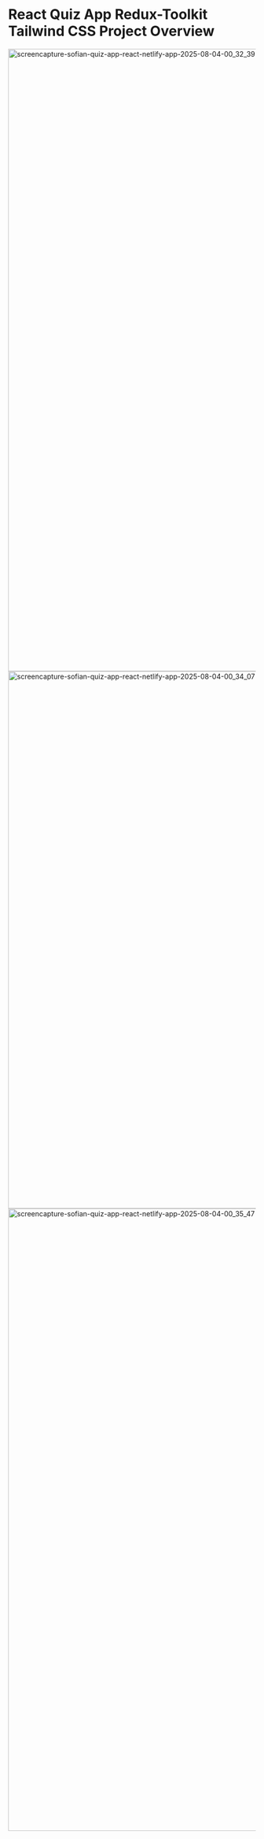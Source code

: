 # React Quiz App Redux-Toolkit Tailwind CSS Project Overview

<img width="1920" height="1265" alt="screencapture-sofian-quiz-app-react-netlify-app-2025-08-04-00_32_39" src="https://github.com/user-attachments/assets/5c534edf-7738-449d-b517-6c22d986be2b" />

<img width="1920" height="1092" alt="screencapture-sofian-quiz-app-react-netlify-app-2025-08-04-00_34_07" src="https://github.com/user-attachments/assets/d79fd24f-ef1b-444a-84c2-c9b151e9dc55" />

<img width="1920" height="1265" alt="screencapture-sofian-quiz-app-react-netlify-app-2025-08-04-00_35_47" src="https://github.com/user-attachments/assets/3c0b72b3-9fd5-4ca2-9c2d-8a01f4722878" />
